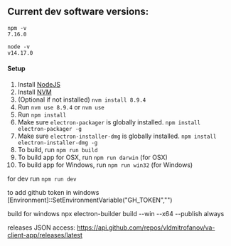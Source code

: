 ## Current dev software versions:
```
npm -v
7.16.0

node -v
v14.17.0
```

#### Setup
1. Install [NodeJS](https://nodejs.org/en/)
2. Install [NVM](https://github.com/creationix/nvm)
3. (Optional if not installed) `nvm install 8.9.4`
4. Run `nvm use 8.9.4` or `nvm use`
5. Run `npm install`
6. Make sure `electron-packager` is globally installed. `npm install electron-packager -g`
7. Make sure `electron-installer-dmg` is globally installed. `npm install electron-installer-dmg -g`
8. To build, run `npm run build`
9. To build app for OSX, run `npm run darwin` (for OSX)
10. To build app for Windows, run `npm run win32` (for Windows)

for dev run `npm run dev`

to add github token in windows
[Environment]::SetEnvironmentVariable("GH_TOKEN","<TOKEN>") 

build for windows 
npx electron-builder build --win --x64 --publish always

releases JSON access:
https://api.github.com/repos/vldmitrofanov/va-client-app/releases/latest
